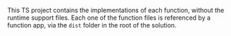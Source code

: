 
This TS project contains the implementations of each function, without the runtime support files. 
Each one of the function files is referenced by a function app, via the `dist` folder in the root of the solution. 